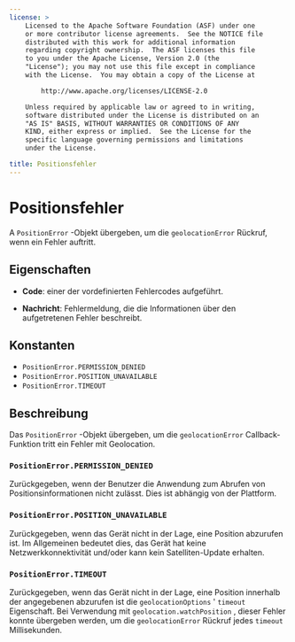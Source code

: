 ```yaml
---
license: >
    Licensed to the Apache Software Foundation (ASF) under one
    or more contributor license agreements.  See the NOTICE file
    distributed with this work for additional information
    regarding copyright ownership.  The ASF licenses this file
    to you under the Apache License, Version 2.0 (the
    "License"); you may not use this file except in compliance
    with the License.  You may obtain a copy of the License at

        http://www.apache.org/licenses/LICENSE-2.0

    Unless required by applicable law or agreed to in writing,
    software distributed under the License is distributed on an
    "AS IS" BASIS, WITHOUT WARRANTIES OR CONDITIONS OF ANY
    KIND, either express or implied.  See the License for the
    specific language governing permissions and limitations
    under the License.

title: Positionsfehler
---
```


# Positionsfehler

A `PositionError` -Objekt übergeben, um die `geolocationError` Rückruf, wenn ein Fehler auftritt.

## Eigenschaften

*   **Code**: einer der vordefinierten Fehlercodes aufgeführt.

*   **Nachricht**: Fehlermeldung, die die Informationen über den aufgetretenen Fehler beschreibt.

## Konstanten

*   `PositionError.PERMISSION_DENIED`
*   `PositionError.POSITION_UNAVAILABLE`
*   `PositionError.TIMEOUT`

## Beschreibung

Das `PositionError` -Objekt übergeben, um die `geolocationError` Callback-Funktion tritt ein Fehler mit Geolocation.

### `PositionError.PERMISSION_DENIED`

Zurückgegeben, wenn der Benutzer die Anwendung zum Abrufen von Positionsinformationen nicht zulässt. Dies ist abhängig von der Plattform.

### `PositionError.POSITION_UNAVAILABLE`

Zurückgegeben, wenn das Gerät nicht in der Lage, eine Position abzurufen ist. Im Allgemeinen bedeutet dies, das Gerät hat keine Netzwerkkonnektivität und/oder kann kein Satelliten-Update erhalten.

### `PositionError.TIMEOUT`

Zurückgegeben, wenn das Gerät nicht in der Lage, eine Position innerhalb der angegebenen abzurufen ist die `geolocationOptions` ' `timeout` Eigenschaft. Bei Verwendung mit `geolocation.watchPosition` , dieser Fehler konnte übergeben werden, um die `geolocationError` Rückruf jedes `timeout` Millisekunden.